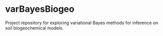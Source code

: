 # varBayesBiogeo
Project repository for exploring variational Bayes methods for inference on soil biogeochemical models. 
